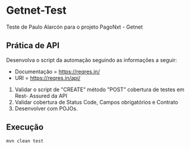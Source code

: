 # Getnet-Test
Teste de Paulo Alarcón para o projeto PagoNxt - Getnet

## Prática de API
Desenvolva o script da automação seguindo as informações a seguir:
- Documentação = https://reqres.in/
- URI = https://reqres.in/api/
1) Validar o script de "CREATE" método "POST” cobertura de testes em Rest-
Assured da API
2) Validar cobertura de Status Code, Campos obrigatórios e Contrato
3) Desenvolver com POJOs.

## Execução

```shell
mvn clean test
```
